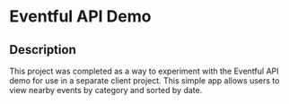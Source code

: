# Eventful API Demo

## Description
This project was completed as a way to experiment with the Eventful API demo for use in a separate client project. This simple app allows users to view nearby events by category and sorted by date.
